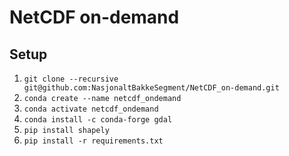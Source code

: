 # NetCDF on-demand

## Setup
1. `git clone --recursive git@github.com:NasjonaltBakkeSegment/NetCDF_on-demand.git`
2. `conda create --name netcdf_ondemand`
3. `conda activate netcdf_ondemand`
4. `conda install -c conda-forge gdal`
5. `pip install shapely`
6. `pip install -r requirements.txt`

